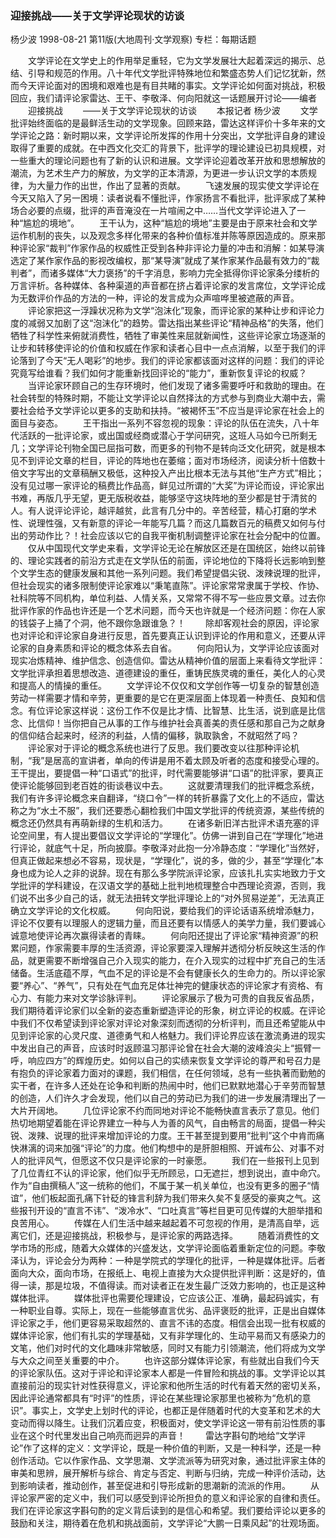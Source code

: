### 迎接挑战——关于文学评论现状的访谈
杨少波
1998-08-21
第11版(大地周刊·文学观察)
专栏：每期话题

　　文学评论在文学史上的作用举足重轻，它为文学发展壮大起着深远的揭示、总结、引导和规范的作用。八十年代文学批评特殊地位和繁盛态势人们记忆犹新，然而今天评论面对的困境和艰难也是有目共睹的事实。文学评论如何面对挑战，积极回应，我们请评论家雷达、王干、李敬泽、何向阳就这一话题展开讨论——编者
　　迎接挑战
　　——关于文学评论现状的访谈
　　本报记者  杨少波
　　文学批评始终面临的是最鲜活生动的文学现象。回顾来路，雷达这样评价十多年来的文学评论之路：新时期以来，文学评论所发挥的作用十分突出，文学批评自身的建设取得了重要的成就。在中西文化交汇的背景下，批评学的理论建设已初具规模，对一些重大的理论问题也有了新的认识和进展。文学评论迎着改革开放和思想解放的潮流，为艺术生产力的解放，为文学的正本清源，为更进一步认识文学的本质规律，为大量力作的出世，作出了显著的贡献。
　　飞速发展的现实使文学评论在今天又陷入了另一困境：读者说看不懂批评，作家扬言不看批评，批评家成了某种场合必要的点缀，批评的声音淹没在一片喧闹之中……当代文学评论进入了一种“尴尬的境地”。
　　王干认为，这种“尴尬的境地”主要是由于原来社会和文学运作机制的丧失，以及观念多样化带来的各种价值标准并陈等原因造成的。原来那种评论家“裁判”作家作品的权威性正受到各种非评论力量的冲击和消解：如某导演选定了某作家作品的影视改编权，那“某导演”就成了某作家某作品最有效力的“裁判者”，而诸多媒体“大力褒扬”的千字消息，影响力完全抵得你评论家条分缕析的万言评析。各种媒体、各种渠道的声音都在挤占着评论家的发言席位，文学评论成为无数评价作品的方法的一种，评论的发言成为众声喧哗里被遮蔽的声音。
　　评论家把这一浮躁状况称为文学“泡沫化”现象，而评论家的某种让步和评论力度的减弱又加剧了这“泡沫化”的趋势。雷达指出某些评论“精神品格”的失落，他们牺牲了科学性来俯就消费性，牺牲了审美性来屈就新闻性，这些评论家立场逐渐的让步和转移使评论的价值和权威在作家和读者心目中一点点消解，以至于我们的评论落到了今天“无人喝彩”的地步。我们的评论家都该面对这样的问题：我们的评论究竟写给谁看？我们如何才能重新找回评论的“能力”，重新恢复评论的权威？
　　当评论家环顾自己的生存环境时，他们发现了诸多需要呼吁和救助的理由。在社会转型的特殊时期，不能让文学评论以自然择汰的方式参与到商业大潮中去，需要社会给予文学评论以更多的支助和扶持。“被褐怀玉”不应当是评论家在社会上的面目与姿态。
　　王干指出一系列不容忽视的现象：评论的队伍在流失，八十年代活跃的一批评论家，或出国或经商或潜心于学问研究，这班人马如今已所剩无几；文学评论刊物全国已屈指可数，而更多的刊物不是转向泛文化研究，就是根本见不到评论文章的栏目，评论的阵地也在萎缩；面对市场经济，阅读分析十倍数十倍文字写出的文章稿酬又极低，这种投入产出比根本无法与其他“生产方式”相比；没有见过哪一家评论的稿费比作品高，鲜见过所谓的“大奖”为评论而设，评论家出书难，再版几乎无望，更无版税收益，能够坚守这块阵地的至少都是甘于清贫的人。有人说评论评论，越评越贫，此言有几分中的。辛苦经营，精心打磨的学术性、说理性强，又有新意的评论一年能写几篇？而这几篇数百元的稿费又如何与付出的劳动作比？！社会应该以它的自我平衡机制调整评论家在社会分配中的位置。
　　仅从中国现代文学史来看，文学评论无论在解放区还是在国统区，始终以前锋的、理论实践者的前沿方式走在文学队伍的前面，评论地位的下降将长远影响到整个文学生态的健康发展和其他一系列问题。我们希望提倡尖锐、泼辣说理的批评，但社会现实的诸多限制使评论家难以“秉笔直陈”。评论家常常隶属于学校、作协、社科院等不同机构，单位利益、人情关系，又常常不得不写一些应景文章。过去你批评作家的作品也许还是一个艺术问题，而今天也许就是一个经济问题：你在人家的钱袋子上捅了个洞，他不跟你急跟谁急？！
　　除却客观社会的原因，评论家也对评论和评论家自身进行反思，首先要真正认识到评论的作用和意义，还要从评论家的自身素质和评论的概念体系去自省。
　　何向阳认为，文学评论应该面对现实冶炼精神、维护信念、创造信仰。雷达从精神价值的层面上来看待文学批评：文学批评承担着思想改造、道德建设的重任，重铸民族灵魂的重任，美化人的心灵和提高人的情操的重任。
　　文学评论不仅仅和文学创作等一切复杂的智慧创造劳动一样需要才情和辛劳，更重要的是它在更深层面上体现着一种责任、良知和信念。有位评论家这样说：这份工作不仅是比才情、比智慧、比生活，说到底是比信念、比信仰！当你把自己从事的工作与维护社会真善美的责任感和那自己为之献身的信仰结合起来时，经济的利益，人情的偏移，孰取孰舍，不就昭然了吗？
　　评论家对于评论的概念系统也进行了反思。我们要改变以往那种评论机制，“我”是居高的宣讲者，单向的传讲是用不着太顾及听者的态度和接受心理的。王干提出，要提倡一种“口语式”的批评，时代需要能够讲“口语”的批评家，要真正使评论能够回到老百姓的街谈巷议中去。
　　这就要清理我们的批评概念系统，我们有许多评论概念来自翻译，“绕口令”一样的转折暴露了文化上的不适应，雷达称之为“水土不服”，我们还要悉心翻检我们中国文学批评的传统资源，某些传统的概念还仍然具有再萌新绿的生机和活力。
　　在诸多新旧洋古批评术语充塞的评论空间里，有人提出要倡议文学评论的“学理化”。仿佛一讲到自己在“学理化”地进行评论，就底气十足，所向披靡。李敬泽对此抱一分冷静态度：“学理化”当然好，但真正做起来想必不容易，现状是，“学理化”，说的多，做的少，甚至“学理化”本身也成为论人之非的说辞。现在有那么多学院派评论家，应该扎扎实实地致力于文学批评的学科建设，在汉语文学的基础上批判地梳理整合中西理论资源，否则，我们说不出多少自己的话，就无法扭转文学批评理论上的“对外贸易逆差”，无法真正确立文学评论的文化权威。
　　何向阳说，要给我们的评论话语系统增添魅力，评论不仅要有以理服人的逻辑力量，而且还要有以情感人的美学力量，我们要诚心诚意地使评论再次赢得读者的青睐。
　　何向阳还提出了评论家“精神资源”的积累问题，作家需要丰厚的生活资源，评论家要深入理解并透彻分析反映这生活的作品，就更需要不断增强自己介入现实的能力，在介入现实的过程中扩充自己的生活储备。生活底蕴不厚，气血不足的评论是不会有健康长久的生命力的。所以评论家要“养心”、“养气”，只有处在气血充足体壮神完的健康状态的评论家才有资格、有心力、有能力来对文学诊脉评判。
　　评论家展示了极为可贵的自我反省品质，我们期待着评论家们以全新的姿态重新塑造评论的形象，树立评论的权威。在评论中我们不仅希望读到评论家对评论对象深刻而透彻的分析评判，而且还希望能从中见到评论家的心灵尺度、道德勇气和人格魅力。我们评论界应该在激流勇进的现实中发出自己的声音，应该时时返顾温习那评论曾在社会大潮的波峰浪尖上“振臂一呼，响应四方”的辉煌历史。如何以自己的实绩来恢复文学评论的尊严和号召力是有抱负的评论家着力面对的课题，我们相信，在任何领域，总有一些执著而勤勉的实干者，在许多人还处在论争和判断的热闹中时，他们已默默地潜心于辛劳而智慧的创造，人们许久才会发现，他们以自己的劳动已为我们的进一步发展清理出了一大片开阔地。
　　几位评论家不约而同地对评论不能畅快直言表示了意见。他们热切地期望着能在评论界建立一种与人为善的风气，自由畅言的局面，提倡一种尖锐、泼辣、说理的批评来增加评论的力度。王干甚至提到要用“批判”这个中肯而痛快淋漓的词来加强“评论”的力度。他们构想中的是肝胆相照、开诚布公、对事不对人的批评风气，但愿这不仅只是评论家的一时豪愿。
　　我们在一些报刊上见到了几位青红不认的评论家，他们似乎无所顾忌，口无遮拦，想到说出，直中命穴。作为“自由撰稿人”这一统称的他们，不属于某一机关单位，也没有更多的圈子“情谊”，他们板起面孔痛下针砭的锋言利辞为我们带来久矣不复感受的豪爽之气。这些报刊开设的“直言不讳”、“泼冷水”、“口吐真言”等栏目更可见传媒的大胆举措和良苦用心。
　　传媒在人们生活中越来越起着不可忽视的作用，是清高自举，远离它们，还是迎接挑战，积极参与，是评论家的两路选择。
　　随着消费性的文学市场的形成，随着大众媒体的兴盛发达，文学评论面临着重新定位的问题。李敬泽认为，评论会分为两种：一种是学院式的学理化的批评，一种是媒体批评。后者面向大众，面向市场，在报纸上、电视上直接为大众提供批评判断：这是好的，值得一读，那是垃圾，不值得读。而对读者正在发生最广泛效力影响的，也正是这种媒体批评。
　　媒体批评也需要伦理建设，它应该公正、准确，最起码诚实，有一种职业自尊。实际上，现在一些能够直言优劣、品评褒贬的批评，正是出自媒体评论家之手，他们更容易采取超然的、直言不讳的态度。相信会出现一批有权威的媒体评论家，他们有扎实的学理基础，又有非学理化的、生动平易而又有感染力的文笔，他们对时代的文化趣味非常敏感，同时又有能力引领潮流，他们将成为文学与大众之间至关重要的中介。
　　也许这部分媒体评论家，有些就出自我们今天的评论家队伍。这对于评论和评论家本人都是一件冒险和挑战的事。文学评论以其直接前沿的现实针对性获得意义，评论家和他所生活的时代有着天然的密切关系，因此评论通常都具有“时评”的性质，评论在某些理论家那里也被称为“危机的意识”。事实上，文学史上划时代的评论，也都正是伴随着时代的大变革和艺术的大变动而得以降生。让我们沉着应变，积极面对，使文学评论这一带有前沿性质的事业在这个时代里发出自己响亮而迥异的声音！
　　雷达字斟句酌地给“文学评论”作了这样的定义：文学评论，既是一种价值的判断，又是一种科学，还是一种创作活动。它以作家作品、文学思潮、文学流派等为研究对象，通过批评家主体的审美和思辨，展开解析与综合、肯定与否定、判断与归纳，完成一种评价活动，达到影响读者，推动创作，甚至促进和引导形成新的思潮新的流派的作用。
　　从评论家严密的定义中，我们可以感受到评论所担负的意义和评论家的自律和责任。我们在评论家这字斟句酌的定义背后读到的是信心和希望。我们要给评论以更多的鼓励和关注，期待着在危机和挑战面前，文学评论“大鹏一日乘风起”的壮观场面。
